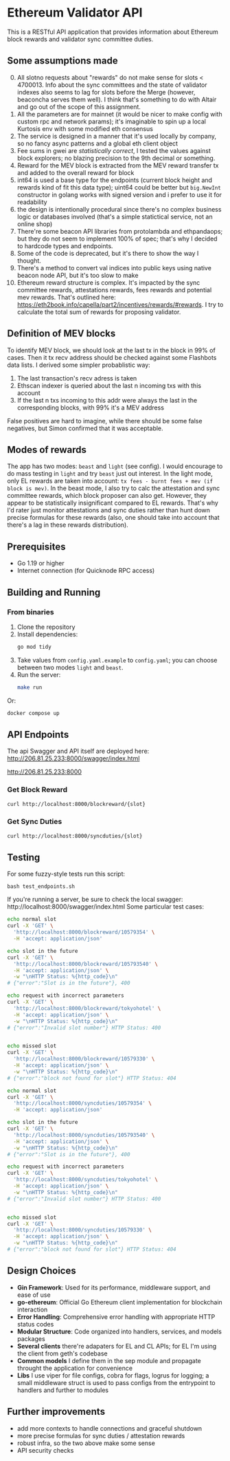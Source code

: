 # Ethereum Validator API

This is a RESTful API application that provides information about Ethereum block rewards and validator sync committee duties.
## Some assumptions made

0. All slotno requests about "rewards" do not make sense for slots <  4700013.
Info about the sync committees and the state of validator indexes also seems to lag for slots before the Merge (however, beaconcha serves them well).
I think that's something to do with Altair and go out of the scope of this assignment.
1. All the parameters are for mainnet (it would be nicer to make config with custom rpc and network params);
it's imaginable to spin up a local Kurtosis env with some modified eth consensus
2. The service is designed in a manner that it's used locally by company, so no fancy async patterns and 
a global eth client object
3. Fee sums in gwei are *statistically correct*, I tested the values against block explorers;
no blazing precision to the 9th decimal or something.
4. Reward for the MEV block is extracted from the MEV reward transfer tx and added to the overall reward for block
5. int64 is used a base type for the endpoints (current block height and rewards kind of fit this data type); 
uint64 could be better but `big.NewInt` constructor in golang works with signed version and i prefer to use it for readability
6. the design is intentionally procedural since there's no complex business logic or databases involved (that's a simple statictical service, not an online shop)
7. There're some beacon API libraries from protolambda and ethpandaops; but they do not seem to implement 100% of spec;
that's why I decided to hardcode types and endpoints.
8. Some of the code is deprecated, but it's there to show the way I thought.
9. There's a method to convert val indices into public keys using native beacon node API, but it's too slow to make 
10. Ethereum reward structure is complex. It's impacted by the sync committee rewards, attestations rewards, fees rewards and potential mev rewards.
That's outlined here: https://eth2book.info/capella/part2/incentives/rewards/#rewards. 
I try to calculate the total sum of rewards for proposing validator.

## Definition of MEV blocks

To identify MEV block, we should look at the last tx in the block in 99% of cases. 
Then it tx recv address should be checked against some Flashbots data lists.
I derived some simpler probablistic way: 
1) The last transaction's recv adress is taken
2) Ethscan indexer is queried about the last n incoming txs with this account
3) If the last n txs incoming to this addr were always the last in the corresponding blocks, with 99% it's a MEV address

False positives are hard to imagine, while there should be some false negatives, but Simon confirmed that it was acceptable.

## Modes of rewards

The app has two modes: `beast` and `light` (see config). I would encourage to do mass testing in `light` and try `beast` just out interest.
In the light mode, only EL rewards are taken into account: `tx fees - burnt fees + mev (if block is mev)`.
In the beast mode, I also try to calc the attestation and sync committee rewards, which block proposer can also get. However, they appear 
to be statistically insignificant compared to EL rewards. That's why I'd rater just monitor attestations and sync duties
rather than hunt down precise formulas for these rewards (also, one should take into account that there's a lag in these rewards distribution).


## Prerequisites

- Go 1.19 or higher
- Internet connection (for Quicknode RPC access)

## Building and Running
### From binaries
1. Clone the repository
2. Install dependencies:
   ```bash
   go mod tidy
   ```
3. Take values from `config.yaml.example` to `config.yaml`; you can choose between two modes `light` and `beast`.
4. Run the server:
   ```bash
   make run
   ```
Or:
   ```bash
   docker compose up
   ```


## API Endpoints

The api Swagger and API itself are deployed here:
http://206.81.25.233:8000/swagger/index.html

http://206.81.25.233:8000
### Get Block Reward
```bash
curl http://localhost:8000/blockreward/{slot}
```

### Get Sync Duties
```bash
curl http://localhost:8000/syncduties/{slot}
```

## Testing

For some fuzzy-style tests run this script: 
```
bash test_endpoints.sh
```

If you're running a server, be sure to check the local swagger: http://localhost:8000/swagger/index.html
Some particular test cases:
```bash
echo normal slot
curl -X 'GET' \
  'http://localhost:8000/blockreward/10579354' \
  -H 'accept: application/json'

echo slot in the future
curl -X 'GET' \
  'http://localhost:8000/blockreward/105793540' \
  -H 'accept: application/json' \
  -w "\nHTTP Status: %{http_code}\n"
# {"error":"Slot is in the future"}, 400

echo request with incorrect parameters
curl -X 'GET' \
  'http://localhost:8000/blockreward/tokyohotel' \
  -H 'accept: application/json' \
  -w "\nHTTP Status: %{http_code}\n"
# {"error":"Invalid slot number"} HTTP Status: 400


echo missed slot 
curl -X 'GET' \
  'http://localhost:8000/blockreward/10579330' \
  -H 'accept: application/json' \
  -w "\nHTTP Status: %{http_code}\n"
# {"error":"block not found for slot"} HTTP Status: 404

echo normal slot
curl -X 'GET' \
  'http://localhost:8000/syncduties/10579354' \
  -H 'accept: application/json'

echo slot in the future
curl -X 'GET' \
  'http://localhost:8000/syncduties/105793540' \
  -H 'accept: application/json' \
  -w "\nHTTP Status: %{http_code}\n"
# {"error":"Slot is in the future"}, 400

echo request with incorrect parameters
curl -X 'GET' \
  'http://localhost:8000/syncduties/tokyohotel' \
  -H 'accept: application/json' \
  -w "\nHTTP Status: %{http_code}\n"
# {"error":"Invalid slot number"} HTTP Status: 400


echo missed slot 
curl -X 'GET' \
  'http://localhost:8000/syncduties/10579330' \
  -H 'accept: application/json' \
  -w "\nHTTP Status: %{http_code}\n"
# {"error":"block not found for slot"} HTTP Status: 404
```
## Design Choices

- **Gin Framework**: Used for its performance, middleware support, and ease of use
- **go-ethereum**: Official Go Ethereum client implementation for blockchain interaction
- **Error Handling**: Comprehensive error handling with appropriate HTTP status codes
- **Modular Structure**: Code organized into handlers, services, and models packages
- **Several clients** there're adapaters for EL and CL APIs; for EL I'm using the client from geth's codebase
- **Common models** I define them in the sep module and propagate throught the application for convenience
- **Libs** I use viper for file configs, cobra for flags, logrus for logging; a small middleware struct is used to pass 
configs from the entrypoint to handlers and further to modules

## Further improvements

- add more contexts to handle connections and graceful shutdown
- more precise formulas for sync duties / attestation rewards
- robust infra, so the two above make some sense
- API security checks
